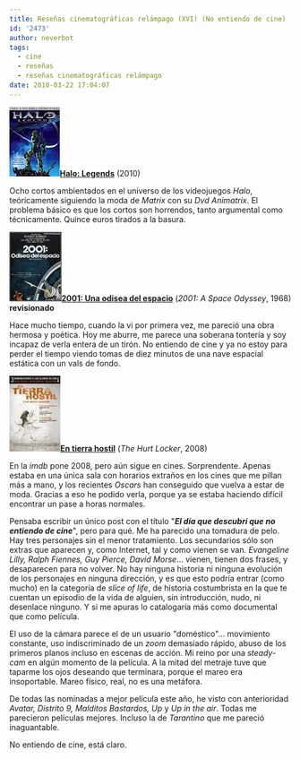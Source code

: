 ```yaml
---
title: Reseñas cinematográficas relámpago (XVI) (No entiendo de cine)
id: '2473'
author: neverbot
tags:
  - cine
  - reseñas
  - reseñas cinematográficas relámpago
date: 2010-03-22 17:04:07
---
```


**![201003221649.jpg](./resenas-cinematograficas-relampago-xvi-no-entiendo-de-cine/201003221649.jpg)[Halo: Legends](http://www.imdb.com/title/tt1480660/)** (2010)

Ocho cortos ambientados en el universo de los videojuegos _Halo_, teóricamente siguiendo la moda de _Matrix_ con su _Dvd_ _Animatrix_. El problema básico es que los cortos son horrendos, tanto argumental como técnicamente. Quince euros tirados a la basura.

**![201003221651.jpg](./resenas-cinematograficas-relampago-xvi-no-entiendo-de-cine/201003221651.jpg)[2001: Una odisea del espacio](http://www.imdb.com/title/tt0062622/)** (_2001: A Space Odyssey_, 1968) **revisionado**

Hace mucho tiempo, cuando la vi por primera vez, me pareció una obra hermosa y poética. Hoy me aburre, me parece una soberana tontería y soy incapaz de verla entera de un tirón. No entiendo de cine y ya no estoy para perder el tiempo viendo tomas de diez minutos de una nave espacial estática con un vals de fondo.

**![201003221700.jpg](./resenas-cinematograficas-relampago-xvi-no-entiendo-de-cine/201003221700.jpg)[En tierra hostil](http://www.imdb.com/title/tt0887912/)** (_The Hurt Locker_, 2008)

En la _imdb_ pone 2008, pero aún sigue en cines. Sorprendente. Apenas estaba en una única sala con horarios extraños en los cines que me pillan más a mano, y los recientes _Oscars_ han conseguido que vuelva a estar de moda. Gracias a eso he podido verla, porque ya se estaba haciendo difícil encontrar un pase a horas normales.

Pensaba escribir un único post con el título "_**El día que descubrí que no entiendo de cine**_", pero para qué. Me ha parecido una tomadura de pelo. Hay tres personajes sin el menor tratamiento. Los secundarios sólo son extras que aparecen y, como Internet, tal y como vienen se van. _Evangeline Lilly, Ralph Fiennes, Guy Pierce, David Morse_... vienen, tienen dos frases, y desaparecen para no volver. No hay ninguna historia ni ninguna evolución de los personajes en ninguna dirección, y es que esto podría entrar (como mucho) en la categoría de _slice of life_, de historia costumbrista en la que te cuentan un episodio de la vida de alguien, sin introducción, nudo, ni desenlace ninguno. Y si me apuras lo catalogaría más como documental que como película.

El uso de la cámara parece el de un usuario "doméstico"... movimiento constante, uso indiscriminado de un _zoom_ demasiado rápido, abuso de los primeros planos incluso en escenas de acción. Mi reino por una _steady-cam_ en algún momento de la película. A la mitad del metraje tuve que taparme los ojos deseando que terminara, porque el mareo era insoportable. Mareo físico, real, no es una metáfora.

De todas las nominadas a mejor película este año, he visto con anterioridad _Avatar, Distrito 9, Malditos Bastardos, Up_ y _Up in the air_. Todas me parecieron películas mejores. Incluso la de _Tarantino_ que me pareció inaguantable.

No entiendo de cine, está claro.